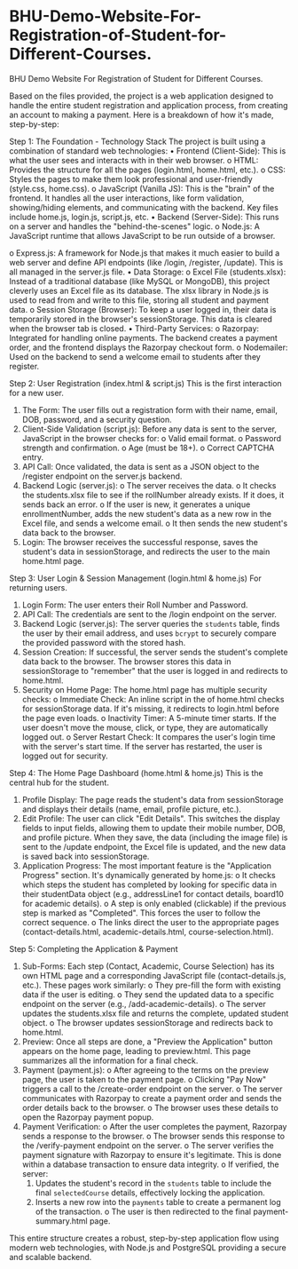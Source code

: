 # BHU-Demo-Website-For-Registration-of-Student-for-Different-Courses.
BHU Demo Website For Registration of Student for Different Courses.

Based on the files provided, the project is a web application designed to handle the entire student registration and application process, from creating an account to making a payment.
Here is a breakdown of how it's made, step-by-step:

Step 1: The Foundation - Technology Stack
The project is built using a combination of standard web technologies:
•	Frontend (Client-Side): This is what the user sees and interacts with in their web browser.
o	HTML: Provides the structure for all the pages (login.html, home.html, etc.).
o	CSS: Styles the pages to make them look professional and user-friendly (style.css, home.css).
o	JavaScript (Vanilla JS): This is the "brain" of the frontend. It handles all the user interactions, like form validation, showing/hiding elements, and communicating with the backend. Key files include home.js, login.js, script.js, etc.
•	Backend (Server-Side): This runs on a server and handles the "behind-the-scenes" logic.
o	Node.js: A JavaScript runtime that allows JavaScript to be run outside of a browser.


o	Express.js: A framework for Node.js that makes it much easier to build a web server and define API endpoints (like /login, /register, /update). This is all managed in the server.js file.
•	Data Storage:
o	Excel File (students.xlsx): Instead of a traditional database (like MySQL or MongoDB), this project cleverly uses an Excel file as its database. The xlsx library in Node.js is used to read from and write to this file, storing all student and payment data.
o	Session Storage (Browser): To keep a user logged in, their data is temporarily stored in the browser's sessionStorage. This data is cleared when the browser tab is closed.
•	Third-Party Services:
o	Razorpay: Integrated for handling online payments. The backend creates a payment order, and the frontend displays the Razorpay checkout form.
o	Nodemailer: Used on the backend to send a welcome email to students after they register.


Step 2: User Registration (index.html & script.js)
This is the first interaction for a new user.
1.	The Form: The user fills out a registration form with their name, email, DOB, password, and a security question.
2.	Client-Side Validation (script.js): Before any data is sent to the server, JavaScript in the browser checks for:
o	Valid email format.
o	Password strength and confirmation.
o	Age (must be 18+).
o	Correct CAPTCHA entry.
3.	API Call: Once validated, the data is sent as a JSON object to the /register endpoint on the server.js backend.
4.	Backend Logic (server.js):
o	The server receives the data.
o	It checks the students.xlsx file to see if the rollNumber already exists. If it does, it sends back an error.
o	If the user is new, it generates a unique enrollmentNumber, adds the new student's data as a new row in the Excel file, and sends a welcome email.
o	It then sends the new student's data back to the browser.
5.	Login: The browser receives the successful response, saves the student's data in sessionStorage, and redirects the user to the main home.html page.


Step 3: User Login & Session Management (login.html & home.js)
For returning users.
1.	Login Form: The user enters their Roll Number and Password.
2.	API Call: The credentials are sent to the /login endpoint on the server.
3.	Backend Logic (server.js): The server queries the `students` table, finds the user by their email address, and uses `bcrypt` to securely compare the provided password with the stored hash.
4.	Session Creation: If successful, the server sends the student's complete data back to the browser. The browser stores this data in sessionStorage to "remember" that the user is logged in and redirects to home.html.
5.	Security on Home Page: The home.html page has multiple security checks:
o	Immediate Check: An inline script in the <head> of home.html checks for sessionStorage data. If it's missing, it redirects to login.html before the page even loads.
o	Inactivity Timer: A 5-minute timer starts. If the user doesn't move the mouse, click, or type, they are automatically logged out.
o	Server Restart Check: It compares the user's login time with the server's start time. If the server has restarted, the user is logged out for security.


Step 4: The Home Page Dashboard (home.html & home.js)
This is the central hub for the student.
1.	Profile Display: The page reads the student's data from sessionStorage and displays their details (name, email, profile picture, etc.).
2.	Edit Profile: The user can click "Edit Details". This switches the display fields to input fields, allowing them to update their mobile number, DOB, and profile picture. When they save, the data (including the image file) is sent to the /update endpoint, the Excel file is updated, and the new data is saved back into sessionStorage.
3.	Application Progress: The most important feature is the "Application Progress" section. It's dynamically generated by home.js:
o	It checks which steps the student has completed by looking for specific data in their studentData object (e.g., addressLine1 for contact details, board10 for academic details).
o	A step is only enabled (clickable) if the previous step is marked as "Completed". This forces the user to follow the correct sequence.
o	The links direct the user to the appropriate pages (contact-details.html, academic-details.html, course-selection.html).


Step 5: Completing the Application & Payment
1.	Sub-Forms: Each step (Contact, Academic, Course Selection) has its own HTML page and a corresponding JavaScript file (contact-details.js, etc.). These pages work similarly:
o	They pre-fill the form with existing data if the user is editing.
o	They send the updated data to a specific endpoint on the server (e.g., /add-academic-details).
o	The server updates the students.xlsx file and returns the complete, updated student object.
o	The browser updates sessionStorage and redirects back to home.html.
2.	Preview: Once all steps are done, a "Preview the Application" button appears on the home page, leading to preview.html. This page summarizes all the information for a final check.
3.	Payment (payment.js):
o	After agreeing to the terms on the preview page, the user is taken to the payment page.
o	Clicking "Pay Now" triggers a call to the /create-order endpoint on the server.
o	The server communicates with Razorpay to create a payment order and sends the order details back to the browser.
o	The browser uses these details to open the Razorpay payment popup.
4.	Payment Verification:
o	After the user completes the payment, Razorpay sends a response to the browser.
o	The browser sends this response to the /verify-payment endpoint on the server.
o	The server verifies the payment signature with Razorpay to ensure it's legitimate. This is done within a database transaction to ensure data integrity.
o	If verified, the server:
    1.  Updates the student's record in the `students` table to include the final `selectedCourse` details, effectively locking the application.
    2.  Inserts a new row into the `payments` table to create a permanent log of the transaction.
o	The user is then redirected to the final payment-summary.html page.

This entire structure creates a robust, step-by-step application flow using modern web technologies, with Node.js and PostgreSQL providing a secure and scalable backend.
